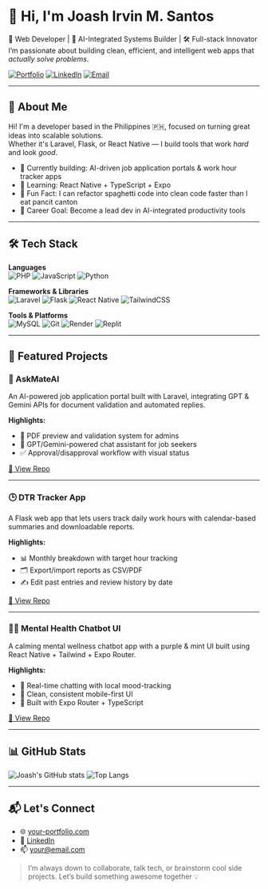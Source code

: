 # 👋 Hi, I'm Joash Irvin M. Santos

🚀 Web Developer | 🧠 AI-Integrated Systems Builder | 🛠️ Full-stack Innovator  
I’m passionate about building clean, efficient, and intelligent web apps that *actually solve problems*.

[![Portfolio](https://img.shields.io/badge/-My%20Portfolio-blue?style=flat-square)](https://your-portfolio.com)
[![LinkedIn](https://img.shields.io/badge/-LinkedIn-blue?style=flat-square&logo=linkedin)](https://linkedin.com/in/yourprofile)
[![Email](https://img.shields.io/badge/-Email-white?style=flat-square&logo=gmail&logoColor=red)](mailto:your@email.com)

---

## 🧠 About Me

Hi! I'm a developer based in the Philippines 🇵🇭, focused on turning great ideas into scalable solutions.  
Whether it's Laravel, Flask, or React Native — I build tools that work *hard* and look *good*.

- 🔭 Currently building: AI-driven job application portals & work hour tracker apps  
- 🌱 Learning: React Native + TypeScript + Expo  
- 🧩 Fun Fact: I can refactor spaghetti code into clean code faster than I eat pancit canton  
- 🎯 Career Goal: Become a lead dev in AI-integrated productivity tools

---

## 🛠️ Tech Stack

**Languages**  
![PHP](https://img.shields.io/badge/-PHP-777BB4?style=flat-square&logo=php&logoColor=white)
![JavaScript](https://img.shields.io/badge/-JavaScript-F7DF1E?style=flat-square&logo=javascript&logoColor=black)
![Python](https://img.shields.io/badge/-Python-3776AB?style=flat-square&logo=python&logoColor=white)

**Frameworks & Libraries**  
![Laravel](https://img.shields.io/badge/-Laravel-FF2D20?style=flat-square&logo=laravel&logoColor=white)
![Flask](https://img.shields.io/badge/-Flask-000000?style=flat-square&logo=flask&logoColor=white)
![React Native](https://img.shields.io/badge/-React_Native-20232A?style=flat-square&logo=react&logoColor=61DAFB)
![TailwindCSS](https://img.shields.io/badge/-TailwindCSS-38B2AC?style=flat-square&logo=tailwind-css&logoColor=white)

**Tools & Platforms**  
![MySQL](https://img.shields.io/badge/-MySQL-4479A1?style=flat-square&logo=mysql&logoColor=white)
![Git](https://img.shields.io/badge/-Git-F05032?style=flat-square&logo=git&logoColor=white)
![Render](https://img.shields.io/badge/-Render-46E3B7?style=flat-square&logo=render&logoColor=black)
![Replit](https://img.shields.io/badge/-Replit-667881?style=flat-square&logo=replit&logoColor=white)

---

## 🌟 Featured Projects

### 🔐 AskMateAI
An AI-powered job application portal built with Laravel, integrating GPT & Gemini APIs for document validation and automated replies.

**Highlights:**
- 📄 PDF preview and validation system for admins
- 🤖 GPT/Gemini-powered chat assistant for job seekers
- ✅ Approval/disapproval workflow with visual status

[🔗 View Repo](https://github.com/yourusername/askmateai)

---

### 🕒 DTR Tracker App
A Flask web app that lets users track daily work hours with calendar-based summaries and downloadable reports.

**Highlights:**
- 📊 Monthly breakdown with target hour tracking
- 🗂️ Export/import reports as CSV/PDF
- ✍️ Edit past entries and review history by date

[🔗 View Repo](https://github.com/yourusername/dtr-tracker)

---

### 🧘‍♀️ Mental Health Chatbot UI
A calming mental wellness chatbot app with a purple & mint UI built using React Native + Tailwind + Expo Router.

**Highlights:**
- 💬 Real-time chatting with local mood-tracking
- 🎨 Clean, consistent mobile-first UI
- 📱 Built with Expo Router + TypeScript

[🔗 View Repo](https://github.com/yourusername/mental-bot)

---

## 📊 GitHub Stats

![Joash's GitHub stats](https://github-readme-stats.vercel.app/api?username=yourusername&show_icons=true&theme=radical)
![Top Langs](https://github-readme-stats.vercel.app/api/top-langs/?username=yourusername&layout=compact&theme=tokyonight)

---

## 📬 Let's Connect

- 🌐 [your-portfolio.com](https://your-portfolio.com)
- 💼 [LinkedIn](https://linkedin.com/in/yourprofile)
- 📫 [your@email.com](mailto:your@email.com)

> I’m always down to collaborate, talk tech, or brainstorm cool side projects. Let’s build something awesome together 💡
